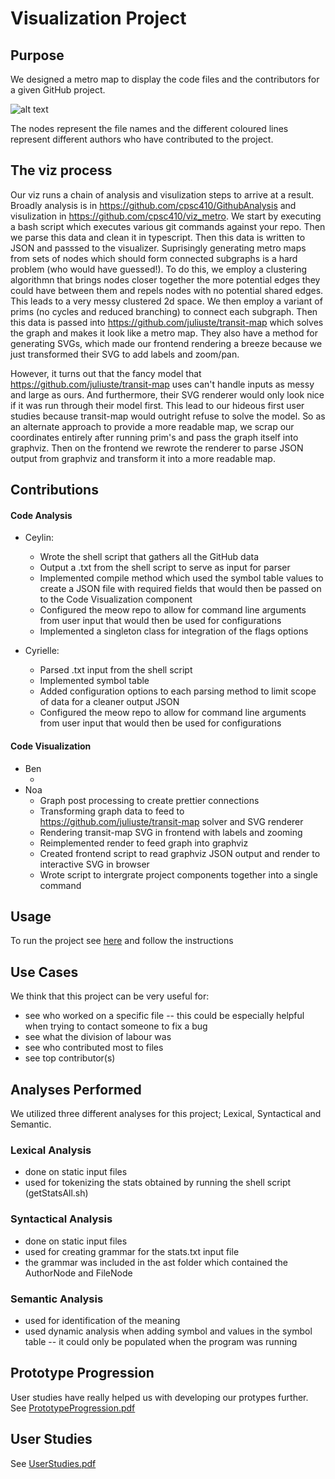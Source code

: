 # Visualization Project

## Purpose
We designed a metro map to display the code files and the contributors for a given GitHub project.

![alt text](FinalRender.png)

The nodes represent the file names and the different coloured lines represent different authors who have contributed to the project.

## The viz process
Our viz runs a chain of analysis and visulization steps to arrive at a result. Broadly analysis is in https://github.com/cpsc410/GithubAnalysis and visulization in https://github.com/cpsc410/viz_metro. We start by executing a bash script which executes various git commands against your repo. Then we parse this data and clean it in typescript. Then this data is written to JSON and passsed to the visualizer. Suprisingly generating metro maps from sets of nodes which should form connected subgraphs is a hard problem (who would have guessed!). To do this, we employ a clustering algorithmn that brings nodes closer together the more potential edges they could have between them and repels nodes with no potential shared edges. This leads to a very messy clustered 2d space. We then employ a variant of prims (no cycles and reduced branching) to connect each subgraph. Then this data is passed into https://github.com/juliuste/transit-map which solves the graph and makes it look like a metro map. They also have a method for generating SVGs, which made our frontend rendering a breeze because we just transformed their SVG to add labels and zoom/pan.  

However, it turns out that the fancy model that https://github.com/juliuste/transit-map uses can't handle inputs as messy and large as ours. And furthermore, their SVG renderer would only look nice if it was run through their model first. This lead to our hideous first user studies because transit-map would outright refuse to solve the model. So as an alternate approach to provide a more readable map, we scrap our coordinates entirely after running prim's and pass the graph itself into graphviz. Then on the frontend we rewrote the renderer to parse JSON output from graphviz and transform it into a more readable map.


## Contributions
#### Code Analysis
- Ceylin: 
  - Wrote the shell script that gathers all the GitHub data
  - Output a .txt from the shell script to serve as input for parser
  - Implemented compile method which used the symbol table values to create a JSON file with required fields that would then be passed on to the Code Visualization component
   - Configured the meow repo to allow for command line arguments from user input that would then be used for configurations
   - Implemented a singleton class for integration of the flags options

- Cyrielle:
  - Parsed .txt input from the shell script
  - Implemented symbol table
  - Added configuration options to each parsing method to limit scope of data for a cleaner output JSON
  - Configured the meow repo to allow for command line arguments from user input that would then be used for configurations

#### Code Visualization
- Ben
  - <add your contribution here>
- Noa
  - Graph post processing to create prettier connections
  - Transforming graph data to feed to https://github.com/juliuste/transit-map solver and SVG renderer
  - Rendering transit-map SVG in frontend with labels and zooming 
  - Reimplemented render to feed graph into graphviz
  - Created frontend script to read graphviz JSON output and render to interactive SVG in browser
  - Wrote script to intergrate project components together into a single command

## Usage
To run the project see [here](https://github.com/cpsc410/runner/blob/master/README.md) and follow the instructions

## Use Cases
We think that this project can be very useful for:
- see who worked on a specific file
-- this could be especially helpful when trying to contact someone to fix a bug
- see what the division of labour was
- see who contributed most to files
- see top contributor(s)


## Analyses Performed
We utilized three different analyses for this project; Lexical, Syntactical and Semantic.

### Lexical Analysis
- done on static input files
- used for tokenizing the stats obtained by running the shell script (getStatsAll.sh)

### Syntactical Analysis
- done on static input files
- used for creating grammar for the stats.txt input file
- the grammar was included in the ast folder which contained the AuthorNode and FileNode

### Semantic Analysis
- used for identification of the meaning
- used dynamic analysis when adding symbol and values in the symbol table -- it could only be populated when the program was running 

## Prototype Progression
User studies have really helped us with developing our protypes further. See [PrototypeProgression.pdf](https://github.com/cpsc410/docs/blob/master/PrototypeProgression.pdf)

## User Studies
See [UserStudies.pdf](https://github.com/cpsc410/docs/blob/master/UserStudies.pdf)



